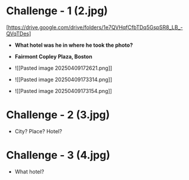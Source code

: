 # Challenge - 1 (2.jpg)
[https://drive.google.com/drive/folders/1e7QVHqfCfbTDq5GspSR8_LB_-QVqTDes]
- **What hotel was he in where he took the photo?**
-  **Fairmont Copley Plaza, Boston**

- ![[Pasted image 20250409172621.png]]
- ![[Pasted image 20250409173314.png]]
- ![[Pasted image 20250409173154.png]]

# Challenge - 2 (3.jpg)
- City? Place? Hotel?


# Challenge - 3 (4.jpg)
- What hotel?